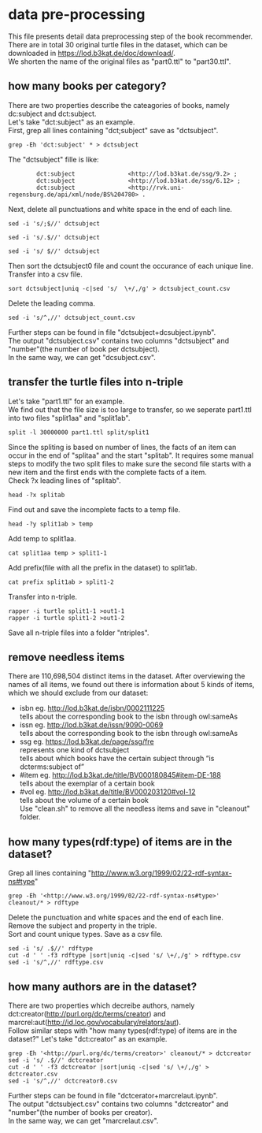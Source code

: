 # data pre-processing
This file presents detail data preprocessing step of the book recommender.  
There are in total 30 original turtle files in the dataset, which can be downloaded in https://lod.b3kat.de/doc/download/.  
We shorten the name of the original files as "part0.ttl" to "part30.ttl".  

## how many books per category?
There are two properties describe the cateagories of books, namely dc:subject and dct:subject.  
Let's take "dct:subject" as an example.  
First, grep all lines containing "dct;subject" save as "dctsubject".  
```
grep -Eh 'dct:subject' * > dctsubject
```
The "dctsubject" fille is like:
```
        dct:subject               <http://lod.b3kat.de/ssg/9.2> ;
        dct:subject               <http://lod.b3kat.de/ssg/6.12> ;
        dct:subject               <http://rvk.uni-regensburg.de/api/xml/node/BS%204780> .
```
Next, delete all punctuations and white space in the end of each line.
```
sed -i 's/;$//' dctsubject
```
```
sed -i 's/.$//' dctsubject
```
```
sed -i 's/ $//' dctsubject
```
Then sort the dctsubject0 file and count the occurance of each unique line.  
Transfer into a csv file.
```
sort dctsubject|uniq -c|sed 's/  \+/,/g' > dctsubject_count.csv
```
Delete the leading comma.
```
sed -i 's/^,//' dctsubject_count.csv
```
Further steps can be found in file "dctsubject+dcsubject.ipynb".  
The output "dctsubject.csv" contains two columns "dctsubject" and "number"(the number of book per dctsubject).  
In the same way, we can get "dcsubject.csv".  

## transfer the turtle files into n-triple
Let's take "part1.ttl" for an example.  
We find out that the file size is too large to transfer, so we seperate part1.ttl into two files "split1aa" and "split1ab".
```
split -l 30000000 part1.ttl split/split1 
```
Since the spliting is based on number of lines, the facts of an item can occur in the end of "splitaa" and the start "splitab". It requires some manual steps to modify the two split files to make sure the second file starts with a new item and the first ends with the complete facts of a item.  
Check ?x leading lines of "splitab".  
```
head -?x splitab
```
Find out and save the incomplete facts to a temp file.
```
head -?y split1ab > temp
```
Add temp to split1aa.
```
cat split1aa temp > split1-1
```
Add prefix(file with all the prefix in the dataset) to split1ab.
```
cat prefix split1ab > split1-2
```
Transfer into n-triple.
```
rapper -i turtle split1-1 >out1-1
rapper -i turtle split1-2 >out1-2
```
Save all n-triple files into a folder "ntriples".

## remove needless items
There are 110,698,504 distinct items in the dataset. After overviewing the names of all items, we found out there is information about 5 kinds of items, which we should exclude from our dataset:  
- isbn eg. <http://lod.b3kat.de/isbn/0002111225>  
tells about the corresponding book to the isbn through owl:sameAs  
- issn eg. <http://lod.b3kat.de/issn/9090-0069>  
tells about the corresponding book to the isbn through owl:sameAs  
- ssg eg. <https://lod.b3kat.de/page/ssg/fre>  
represents one kind of dctsubject  
tells about which books have the certain subject through “is dcterms:subject of”  
- #item eg. <http://lod.b3kat.de/title/BV000180845#item-DE-188>  
tells about the exemplar of a certain book  
- #vol eg. <http://lod.b3kat.de/title/BV000203120#vol-12>  
tells about the volume of a certain book  
Use "clean.sh" to remove all the needless items and save in "cleanout" folder.

## how many types(rdf:type) of items are in the dataset?
Grep all lines containing "<http://www.w3.org/1999/02/22-rdf-syntax-ns#type>"
```
grep -Eh '<http://www.w3.org/1999/02/22-rdf-syntax-ns#type>' cleanout/* > rdftype
```
Delete the punctuation and white spaces and the end of each line.   
Remove the subject and property in the triple.  
Sort and count unique types.
Save as a csv file.
```
sed -i 's/ .$//' rdftype
cut -d ' ' -f3 rdftype |sort|uniq -c|sed 's/ \+/,/g' > rdftype.csv
sed -i 's/^,//' rdftype.csv
```

## how many authors are in the dataset?
There are two properties which decreibe authors, namely dct:creator(<http://purl.org/dc/terms/creator>) and marcrel:aut(<http://id.loc.gov/vocabulary/relators/aut>).   
Follow similar steps with "how many types(rdf:type) of items are in the dataset?"
Let's take "dct:creator" as an example.  
```
grep -Eh '<http://purl.org/dc/terms/creator>' cleanout/* > dctcreator
sed -i 's/ .$//' dctcreator
cut -d ' ' -f3 dctcreator |sort|uniq -c|sed 's/ \+/,/g' > dctcreator.csv
sed -i 's/^,//' dctcreator0.csv
```
Further steps can be found in file "dctcerator+marcrelaut.ipynb".  
The output "dctsubject.csv" contains two columns "dctcreator" and "number"(the number of books per creator).  
In the same way, we can get "marcrelaut.csv".  
